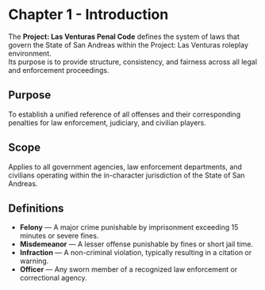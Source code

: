 # Chapter 1 - Introduction

The **Project: Las Venturas Penal Code** defines the system of laws that govern the State of San Andreas within the Project: Las Venturas roleplay environment.  
Its purpose is to provide structure, consistency, and fairness across all legal and enforcement proceedings.

## Purpose
To establish a unified reference of all offenses and their corresponding penalties for law enforcement, judiciary, and civilian players.

## Scope
Applies to all government agencies, law enforcement departments, and civilians operating within the in-character jurisdiction of the State of San Andreas.

## Definitions
- **Felony** — A major crime punishable by imprisonment exceeding 15 minutes or severe fines.  
- **Misdemeanor** — A lesser offense punishable by fines or short jail time.  
- **Infraction** — A non-criminal violation, typically resulting in a citation or warning.  
- **Officer** — Any sworn member of a recognized law enforcement or correctional agency.
